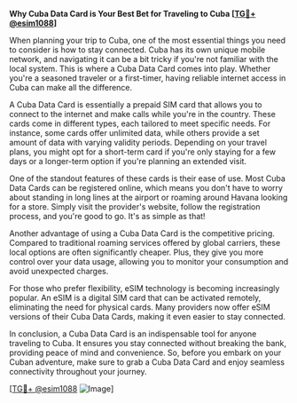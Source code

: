 **Why Cuba Data Card is Your Best Bet for Traveling to Cuba [[TG💪+ @esim1088](https://t.me/s/esim1088)]**

When planning your trip to Cuba, one of the most essential things you need to consider is how to stay connected. Cuba has its own unique mobile network, and navigating it can be a bit tricky if you're not familiar with the local system. This is where a Cuba Data Card comes into play. Whether you're a seasoned traveler or a first-timer, having reliable internet access in Cuba can make all the difference.

A Cuba Data Card is essentially a prepaid SIM card that allows you to connect to the internet and make calls while you're in the country. These cards come in different types, each tailored to meet specific needs. For instance, some cards offer unlimited data, while others provide a set amount of data with varying validity periods. Depending on your travel plans, you might opt for a short-term card if you're only staying for a few days or a longer-term option if you're planning an extended visit.

One of the standout features of these cards is their ease of use. Most Cuba Data Cards can be registered online, which means you don't have to worry about standing in long lines at the airport or roaming around Havana looking for a store. Simply visit the provider's website, follow the registration process, and you're good to go. It's as simple as that!

Another advantage of using a Cuba Data Card is the competitive pricing. Compared to traditional roaming services offered by global carriers, these local options are often significantly cheaper. Plus, they give you more control over your data usage, allowing you to monitor your consumption and avoid unexpected charges.

For those who prefer flexibility, eSIM technology is becoming increasingly popular. An eSIM is a digital SIM card that can be activated remotely, eliminating the need for physical cards. Many providers now offer eSIM versions of their Cuba Data Cards, making it even easier to stay connected.

In conclusion, a Cuba Data Card is an indispensable tool for anyone traveling to Cuba. It ensures you stay connected without breaking the bank, providing peace of mind and convenience. So, before you embark on your Cuban adventure, make sure to grab a Cuba Data Card and enjoy seamless connectivity throughout your journey.

[[TG💪+ @esim1088](https://t.me/s/esim1088) ![Image](https://i.postimg.cc/Y0z9fWf4/image.png)]